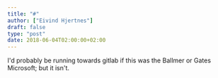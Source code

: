 ```yaml
---
title: "#"
author: ["Eivind Hjertnes"]
draft: false
type: "post"
date: 2018-06-04T02:00:00+02:00
---
```


I'd probably be running towards gitlab if this was the Ballmer or Gates
Microsoft; but it isn't.
